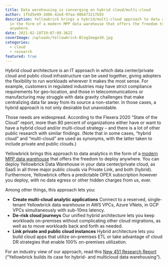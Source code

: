 ```yaml
---
title: Data warehousing is converging on hybrid cloud/multi-cloud
author: 1f5d5e99-3d0b-42ed-97aa-986473217b93
description: Yellowbrick brings a hybrid/multi-cloud approach to data analytics
  in the form of a modern MPP data warehouse that offers the freedom to deploy
  anywhere.
date: 2021-02-10T19:07:09.362Z
coverImage: /uploads/Yellowbrick-BlogImage10.jpg
categories:
  - cloud
  - research
featured: true
---
```

Hybrid cloud architecture is an IT approach in which data center/private cloud and public cloud infrastructure can be used together, giving adopters the flexibility to run workloads wherever it makes the most sense. For example, customers in regulated industries may have strict compliance requirements for geo-location, and those in telecommunications or manufacturing may struggle with data gravity challenges that make centralizing data far away from its source a non-starter. In those cases, a hybrid approach is not only desirable but unavoidable.

Those needs are widespread. According to the Flexera 2020 “State of the Cloud” report, more than 80 percent of organizations either have or want to have a hybrid cloud and/or multi-cloud strategy – and there is a lot of other public research with similar findings. (Note that in some cases, “hybrid cloud” and “multi-cloud” are used as synonyms, with the latter taken to include private and public clouds.)

Yellowbrick brings this approach to data analytics in the form of a [modern MPP data warehouse](https://www.yellowbrick.com/products/data-warehouse/) that offers the freedom to deploy anywhere. You can deploy Yellowbrick Data Warehouse in your data center/private cloud, as SaaS in all three major public clouds via Private Link, and both (hybrid). Furthermore, Yellowbrick offers a predictable OPEX subscription however you deploy, with no data egress or other hidden charges from us, ever.

Among other things, this approach lets you:

* **Create multi-cloud analytic applications**
  Connect to a reserved, single-tenant Yellowbrick data warehouse in AWS VPCs, Azure VNets, in GCP VPCs simultaneously with sub-10ms latency.
* **De-risk cloud journeys**
  Our unified hybrid architecture lets you keep workloads on-premises without complicating other cloud migrations, as well as to move workloads back and forth as needed.
* **Link private and public cloud instances**
  Hybrid architecture lets you build cloud apps that utilize on-premises ETL or take advantage of cloud DR strategies that enable 100% on-premises utilization.

For an industry view of our approach, read this <a href="https://ww2.yellowbrick.com/hubfs/Briefs/451_Reprint_Yellowbrick.pdf" class="ungated-asset" id="451-research-reprint" markdown="1">New 451 Research Report</a> (“Yellowbrick builds its case for hybrid- and multicloud data warehousing”).